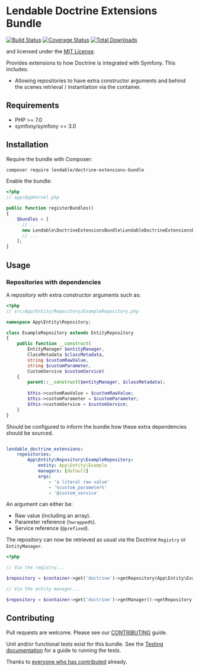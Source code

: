 # Lendable Doctrine Extensions Bundle

[![Build Status](https://secure.travis-ci.org/Lendable/doctrine-extensions-bundle.png)](http://travis-ci.org/Lendable/doctrine-extensions-bundle)
[![Coverage Status](https://coveralls.io/repos/github/Lendable/doctrine-extensions-bundle/badge.svg?branch=travis-ci)](https://coveralls.io/github/Lendable/doctrine-extensions-bundle?branch=travis-ci)
[![Total Downloads](https://poser.pugx.org/lendable/doctrine-extensions-bundle/d/total.png)](https://packagist.org/packages/lendable/doctrine-extensions-bundle)

and licensed under the [MIT License](LICENSE).

Provides extensions to how Doctrine is integrated with Symfony. This includes:

* Allowing repositories to have extra constructor arguments and behind the 
scenes retrieval / instantiation via the container.

## Requirements

* PHP >= 7.0
* symfony/symfony >= 3.0 

## Installation

Require the bundle with Composer:

```bash
composer require lendable/doctrine-extensions-bundle
```

Enable the bundle:

```php
<?php
// app/AppKernel.php

public function registerBundles() 
{
    $bundles = [
      // ...
      new Lendable\DoctrineExtensionsBundle\LendableDoctrineExtensionsBundle(),        
      // ...        
    ];
}
```

## Usage

### Repositories with dependencies

A repository with extra constructor arguments such as:

```php
<?php
// src/App/Entity/Repository/ExampleRepository.php

namespace App\Entity\Repository;

class ExampleRepository extends EntityRepository
{
    public function __construct(
        EntityManager $entityManager, 
        ClassMetadata $classMetadata,
        string $customRawValue,
        string $customParameter, 
        CustomService $customService) 
    {
        parent::__construct($entityManager, $classMetadata);
        
        $this->customRawValue = $customRawValue;
        $this->customParameter = $customParameter;
        $this->customService = $customService;
    }
}
```

Should be configured to inform the bundle how these extra dependencies should be sourced.

```yaml

lendable_doctrine_extensions:
    repositories:
        App\Entity\Repository\ExampleRepository:
            entity: App\Entity\Example
            managers: [default]
            args:
                - 'a literal raw value'
                - '%custom_parameter%'
                - '@custom_service'
```

An argument can either be:

* Raw value (including an array).
* Parameter reference (`%wrapped%`).
* Service reference (`@prefixed`).

The repository can now be retrieved as usual via the Doctrine `Registry` or `EntityManager`.

```php
<?php

// Via the registry...

$repository = $container->get('doctrine')->getRepository(App\Entity\Example::class);

// Via the entity manager...

$repository = $container->get('doctrine')->getManager()->getRepository(App\Entity\Example::class);
```

## Contributing

Pull requests are welcome. Please see our
[CONTRIBUTING](https://github.com/symfony-cmf/symfony-cmf/blob/master/CONTRIBUTING.md)
guide.

Unit and/or functional tests exist for this bundle. See the
[Testing documentation](http://symfony.com/doc/master/cmf/components/testing.html)
for a guide to running the tests.

Thanks to
[everyone who has contributed](https://github.com/symfony-cmf/MyBundle/contributors) already.
